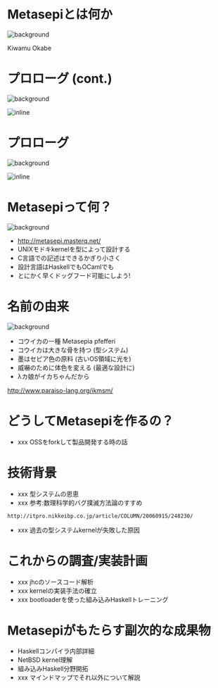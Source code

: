 # Metasepiとは何か
![background](netbsd_toaster.png)

Kiwamu Okabe

# プロローグ (cont.)
![background](debian_clear.png)

![inline](c84-1.png)

# プロローグ
![background](debian_clear.png)

![inline](c84-2.png)

# Metasepiって何？
![background](debian_clear.png)

* http://metasepi.masterq.net/
* UNIXモドキkernelを型によって設計する
* C言語での記述はできるかぎり小さく
* 設計言語はHaskellでもOCamlでも
* とにかく早くドッグフード可能にしよう!

# 名前の由来
![background](cuttlefish.png)

* コウイカの一種 Metasepia pfefferi
* コウイカは大きな骨を持つ (型システム)
* 墨はセピア色の原料 (古いOS領域に光を)
* 威嚇のために体色を変える (最適な設計に)
* λカ娘がイカちゃんだから

http://www.paraiso-lang.org/ikmsm/

# どうしてMetasepiを作るの？

* xxx OSSをforkして製品開発する時の話

# 技術背景

* xxx 型システムの恩恵
* xxx 参考:数理科学的バグ撲滅方法論のすすめ

~~~
http://itpro.nikkeibp.co.jp/article/COLUMN/20060915/248230/
~~~

* xxx 過去の型システムkernelが失敗した原因

# これからの調査/実装計画

* xxx jhcのソースコード解析
* xxx kernelの実装手法の確立
* xxx bootloaderを使った組み込みHaskellトレーニング

# Metasepiがもたらす副次的な成果物

* Haskellコンパイラ内部詳細
* NetBSD kernel理解
* 組み込みHaskell分野開拓
* xxx マインドマップでそれ以外について解説
